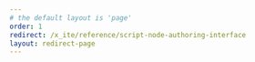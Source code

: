 ```yaml
---
# the default layout is 'page'
order: 1
redirect: /x_ite/reference/script-node-authoring-interface
layout: redirect-page
---
```

